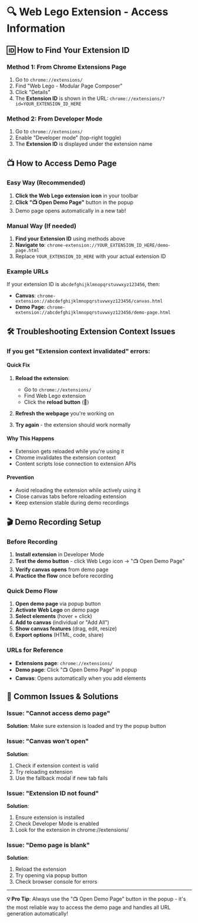 # 🔍 Web Lego Extension - Access Information

## 🆔 How to Find Your Extension ID

### Method 1: From Chrome Extensions Page
1. Go to `chrome://extensions/`
2. Find "Web Lego - Modular Page Composer"
3. Click "Details"
4. The **Extension ID** is shown in the URL: `chrome://extensions/?id=YOUR_EXTENSION_ID_HERE`

### Method 2: From Developer Mode
1. Go to `chrome://extensions/`
2. Enable "Developer mode" (top-right toggle)
3. The **Extension ID** is displayed under the extension name

## 📺 How to Access Demo Page

### Easy Way (Recommended)
1. **Click the Web Lego extension icon** in your toolbar
2. **Click "📺 Open Demo Page"** button in the popup
3. Demo page opens automatically in a new tab!

### Manual Way (If needed)
1. **Find your Extension ID** using methods above
2. **Navigate to**: `chrome-extension://YOUR_EXTENSION_ID_HERE/demo-page.html`
3. Replace `YOUR_EXTENSION_ID_HERE` with your actual extension ID

### Example URLs
If your extension ID is `abcdefghijklmnopqrstuvwxyz123456`, then:
- **Canvas**: `chrome-extension://abcdefghijklmnopqrstuvwxyz123456/canvas.html`
- **Demo Page**: `chrome-extension://abcdefghijklmnopqrstuvwxyz123456/demo-page.html`

## 🛠️ Troubleshooting Extension Context Issues

### If you get "Extension context invalidated" errors:

#### Quick Fix
1. **Reload the extension**:
   - Go to `chrome://extensions/`
   - Find Web Lego extension
   - Click the **reload button** (🔄)

2. **Refresh the webpage** you're working on

3. **Try again** - the extension should work normally

#### Why This Happens
- Extension gets reloaded while you're using it
- Chrome invalidates the extension context
- Content scripts lose connection to extension APIs

#### Prevention
- Avoid reloading the extension while actively using it
- Close canvas tabs before reloading extension
- Keep extension stable during demo recordings

## 🎬 Demo Recording Setup

### Before Recording
1. **Install extension** in Developer Mode
2. **Test the demo button** - click Web Lego icon → "📺 Open Demo Page"
3. **Verify canvas opens** from demo page
4. **Practice the flow** once before recording

### Quick Demo Flow
1. **Open demo page** via popup button
2. **Activate Web Lego** on demo page
3. **Select elements** (hover + click)
4. **Add to canvas** (individual or "Add All")
5. **Show canvas features** (drag, edit, resize)
6. **Export options** (HTML, code, share)

### URLs for Reference
- **Extensions page**: `chrome://extensions/`
- **Demo page**: Click "📺 Open Demo Page" in popup
- **Canvas**: Opens automatically when you add elements

## 🔧 Common Issues & Solutions

### Issue: "Cannot access demo page"
**Solution**: Make sure extension is loaded and try the popup button

### Issue: "Canvas won't open"
**Solution**: 
1. Check if extension context is valid
2. Try reloading extension
3. Use the fallback modal if new tab fails

### Issue: "Extension ID not found"
**Solution**: 
1. Ensure extension is installed
2. Check Developer Mode is enabled
3. Look for the extension in chrome://extensions/

### Issue: "Demo page is blank"
**Solution**:
1. Reload the extension
2. Try opening via popup button
3. Check browser console for errors

---

**💡 Pro Tip**: Always use the "📺 Open Demo Page" button in the popup - it's the most reliable way to access the demo page and handles all URL generation automatically!
